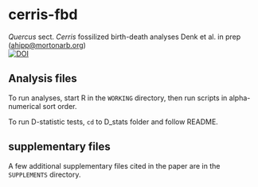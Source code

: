 # cerris-fbd
_Quercus_ sect. _Cerris_ fossilized birth-death analyses
Denk et al. in prep
(ahipp@mortonarb.org)  
[![DOI](https://zenodo.org/badge/427562448.svg)](https://zenodo.org/badge/latestdoi/427562448)

## Analysis files
To run analyses, start R in the `WORKING` directory, then run scripts in alpha-numerical sort order.

To run D-statistic tests, `cd` to D_stats folder and follow README.

## supplementary files
A few additional supplementary files cited in the paper are in the `SUPPLEMENTS` directory.
